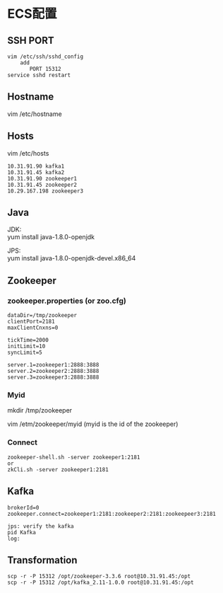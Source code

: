# ECS配置

## SSH PORT
```
vim /etc/ssh/sshd_config
    add
	   PORT 15312
service sshd restart
```

## Hostname
vim /etc/hostname

## Hosts
vim /etc/hosts
```
10.31.91.90 kafka1
10.31.91.45 kafka2
10.31.91.90 zookeeper1
10.31.91.45 zookeeper2
10.29.167.198 zookeeper3
```

## Java
JDK:  
yum install java-1.8.0-openjdk

JPS:  
yum install java-1.8.0-openjdk-devel.x86_64

## Zookeeper

### zookeeper.properties (or zoo.cfg)
```
dataDir=/tmp/zookeeper
clientPort=2181
maxClientCnxns=0

tickTime=2000
initLimit=10
syncLimit=5

server.1=zookeeper1:2888:3888
server.2=zookeeper2:2888:3888
server.3=zookeeper3:2888:3888
```

### Myid
mkdir /tmp/zookeeper

vim /etm/zookeeper/myid (myid is the id of the zookeeper)

### Connect
```
zookeeper-shell.sh -server zookeeper1:2181
or
zkCli.sh -server zookeeper1:2181
```
## Kafka
```
brokerId=0
zookeeper.connect=zookeeper1:2181:zookeeper2:2181:zookeepeer3:2181
```

```
jps: verify the kafka
pid Kafka
log:
```

## Transformation
```
scp -r -P 15312 /opt/zookeeper-3.3.6 root@10.31.91.45:/opt
scp -r -P 15312 /opt/kafka_2.11-1.0.0 root@10.31.91.45:/opt
```
